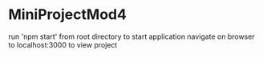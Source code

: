 # MiniProjectMod4


run 'npm start' from root directory to start application
navigate on browser to localhost:3000 to view project 
